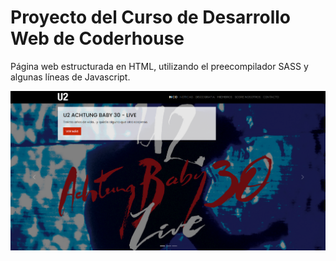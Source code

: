 # Proyecto del Curso de Desarrollo Web de Coderhouse
Página web estructurada en HTML, utilizando el preecompilador SASS y algunas líneas de Javascript.


![Imagen del proyecto](/assets/img/screenshot.png)

